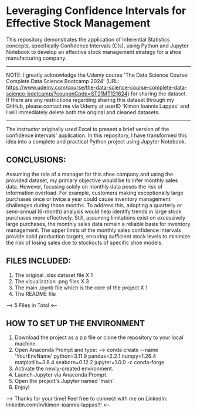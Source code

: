 # Leveraging Confidence Intervals for Effective Stock Management
This repository demonstrates the application of Inferential Statistics concepts, specifically Confidence Intervals (CIs), using Python and Jupyter Notebook to develop an effective stock management strategy for a shoe manufacturing company.

*************************************************************************************************************************************************************************************************************************************************************************
NOTE: I greatly acknowledge the Udemy course 'The Data Science Course: Complete Data Science Bootcamp 2024' (URL: https://www.udemy.com/course/the-data-science-course-complete-data-science-bootcamp/?couponCode=ST21MT121624) for sharing the dataset. If there are any restrictions regarding sharing this dataset through my GitHub, please contact me via Udemy at userID 'Kimon Ioannis Lappas' and I will immediately delete both the original and cleaned datasets.
*************************************************************************************************************************************************************************************************************************************************************************

The instructor originally used Excel to present a brief version of the confidence intervals' application. In this repository, I have transformed this idea into a complete and practical Python project using Jupyter Notebook.

## CONCLUSIONS:
Assuming the role of a manager for this shoe company and using the provided dataset, my primary objective would be to infer monthly sales data. However, focusing solely on monthly data poses the risk of information overload. For example, customers making exceptionally large purchases once or twice a year could cause inventory management challenges during those months. To address this, adopting a quarterly or semi-annual (6-month) analysis would help identify trends in large stock purchases more effectively. Still, assuming limitations exist on excessively large purchases, the monthly sales data remain a reliable basis for inventory management. The upper limits of the monthly sales confidence intervals provide solid production targets, ensuring sufficient stock levels to minimize the risk of losing sales due to stockouts of specific shoe models.

## FILES INCLUDED:
1. The original .xlsx dataset file X 1
2. The visualization .png files X 3
3. The main .ipynb file which is the core of the project X 1
4. The README file

--> 5 Files in Total <--

## HOW TO SET UP THE ENVIRONMENT
1. Download the project as a zip file or clone the repository to your local machine.
2. Open Anaconda Prompt and type:
--> conda create --name 'YourEnvName' python=3.11.9 pandas=2.2.1 numpy=1.26.4 matplotlib=3.8.4 seaborn=0.12.2 jupyter=1.0.0 -c conda-forge
3. Activate the newly-created environment.
4. Launch Jupyter via Anaconda Prompt.
5. Open the project's Jupyter named 'main'.
6. Enjoy!

--> Thanks for your time! Feel free to connect with me on LinkedIn: linkedin.com/in/kimon-ioannis-lappas!!! <--
